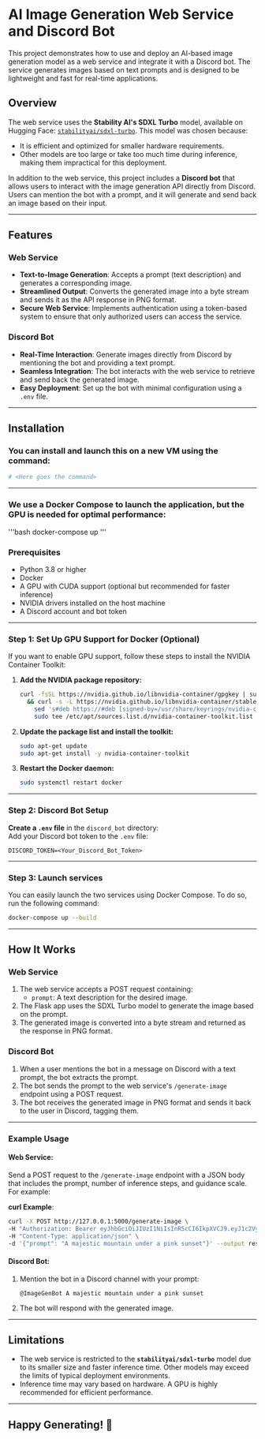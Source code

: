 # AI Image Generation Web Service and Discord Bot

This project demonstrates how to use and deploy an AI-based image generation model as a web service and integrate it with a Discord bot. The service generates images based on text prompts and is designed to be lightweight and fast for real-time applications.

## Overview

The web service uses the **Stability AI's SDXL Turbo** model, available on Hugging Face: [`stabilityai/sdxl-turbo`](https://huggingface.co/stabilityai/sdxl-turbo). This model was chosen because:

- It is efficient and optimized for smaller hardware requirements.
- Other models are too large or take too much time during inference, making them impractical for this deployment.

In addition to the web service, this project includes a **Discord bot** that allows users to interact with the image generation API directly from Discord. Users can mention the bot with a prompt, and it will generate and send back an image based on their input.

---

## Features

### Web Service
- **Text-to-Image Generation**: Accepts a prompt (text description) and generates a corresponding image.  
- **Streamlined Output**: Converts the generated image into a byte stream and sends it as the API response in PNG format.  
- **Secure Web Service**: Implements authentication using a token-based system to ensure that only authorized users can access the service.

### Discord Bot
- **Real-Time Interaction**: Generate images directly from Discord by mentioning the bot and providing a text prompt.  
- **Seamless Integration**: The bot interacts with the web service to retrieve and send back the generated image.  
- **Easy Deployment**: Set up the bot with minimal configuration using a `.env` file.

---

## Installation

### You can install and launch this on a new VM using the command:
```bash
# <Here goes the command>
```

---

### We use a Docker Compose to launch the application, but the GPU is needed for optimal performance:
'''bash
docker-compose up
'''

### Prerequisites

- Python 3.8 or higher
- Docker
- A GPU with CUDA support (optional but recommended for faster inference)
- NVIDIA drivers installed on the host machine
- A Discord account and bot token

---

### Step 1: Set Up GPU Support for Docker (Optional)

If you want to enable GPU support, follow these steps to install the NVIDIA Container Toolkit:

1. **Add the NVIDIA package repository:**

   ```bash
   curl -fsSL https://nvidia.github.io/libnvidia-container/gpgkey | sudo gpg --dearmor -o /usr/share/keyrings/nvidia-container-toolkit-keyring.gpg \
     && curl -s -L https://nvidia.github.io/libnvidia-container/stable/deb/nvidia-container-toolkit.list | \
       sed 's#deb https://#deb [signed-by=/usr/share/keyrings/nvidia-container-toolkit-keyring.gpg] https://#g' | \
       sudo tee /etc/apt/sources.list.d/nvidia-container-toolkit.list
   ```

2. **Update the package list and install the toolkit:**

   ```bash
   sudo apt-get update
   sudo apt-get install -y nvidia-container-toolkit
   ```

3. **Restart the Docker daemon:**

   ```bash
   sudo systemctl restart docker
   ```

---

### Step 2: Discord Bot Setup

**Create a `.env` file** in the `discord_bot` directory:  
   Add your Discord bot token to the `.env` file:

   ```plaintext
   DISCORD_TOKEN=<Your_Discord_Bot_Token>
   ```

---

### Step 3: Launch services

You can easily launch the two services using Docker Compose. To do so, run the following command:

```bash
docker-compose up --build
```

---

## How It Works

### Web Service
1. The web service accepts a POST request containing:
   - `prompt`: A text description for the desired image.
2. The Flask app uses the SDXL Turbo model to generate the image based on the prompt.
3. The generated image is converted into a byte stream and returned as the response in PNG format.

### Discord Bot
1. When a user mentions the bot in a message on Discord with a text prompt, the bot extracts the prompt.
2. The bot sends the prompt to the web service's `/generate-image` endpoint using a POST request.
3. The bot receives the generated image in PNG format and sends it back to the user in Discord, tagging them.

---

### Example Usage

#### Web Service:
Send a POST request to the `/generate-image` endpoint with a JSON body that includes the prompt, number of inference steps, and guidance scale. For example:

**curl Example**:
```bash
curl -X POST http://127.0.0.1:5000/generate-image \
-H "Authorization: Bearer eyJhbGciOiJIUzI1NiIsInR5cCI6IkpXVCJ9.eyJ1c2VyIjoiZGVtbyIsImlhdCI6MTY5MzY2NjY2Nn0._sCx6DJMKvhG6Dp9tcDw2q8P7TXqEwnCX7H8CfM0OsE" \
-H "Content-Type: application/json" \
-d '{"prompt": "A majestic mountain under a pink sunset"}' --output result.png
```

#### Discord Bot:
1. Mention the bot in a Discord channel with your prompt:
   ```
   @ImageGenBot A majestic mountain under a pink sunset
   ```
2. The bot will respond with the generated image.

---

## Limitations

- The web service is restricted to the **`stabilityai/sdxl-turbo`** model due to its smaller size and faster inference time. Other models may exceed the limits of typical deployment environments.
- Inference time may vary based on hardware. A GPU is highly recommended for efficient performance.

---

## Happy Generating! 🚀